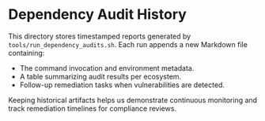 # Dependency Audit History

This directory stores timestamped reports generated by `tools/run_dependency_audits.sh`. Each run appends a new Markdown file
containing:

- The command invocation and environment metadata.
- A table summarizing audit results per ecosystem.
- Follow-up remediation tasks when vulnerabilities are detected.

Keeping historical artifacts helps us demonstrate continuous monitoring and track remediation timelines for compliance reviews.

